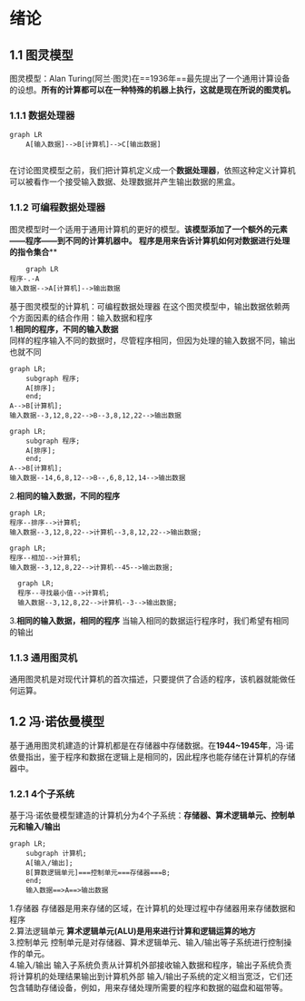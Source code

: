 # 绪论
## 1.1 图灵模型
图灵模型：Alan Turing(阿兰·图灵)在==1936年==最先提出了一个通用计算设备的设想。**所有的计算都可以在一种特殊的机器上执行，这就是现在所说的图灵机。**

### 1.1.1 数据处理器
```mermaid
graph LR
    A[输入数据]-->B[计算机]-->C[输出数据]
    
```
在讨论图灵模型之前，我们把计算机定义成一个**数据处理器**，依照这种定义计算机可以被看作一个接受输入数据、处理数据并产生输出数据的黑盒。

### 1.1.2 可编程数据处理器
图灵模型时一个适用于通用计算机的更好的模型。**该模型添加了一个额外的元素——程序——到不同的计算机器中。** 
**程序是用来告诉计算机如何对数据进行处理的指令集合****
```mermaid
    graph LR
程序-.-A
输入数据-->A[计算机]-->输出数据
```
基于图灵模型的计算机：可编程数据处理器
在这个图灵模型中，输出数据依赖两个方面因素的结合作用：输入数据和程序\
1.**相同的程序，不同的输入数据**\
    同样的程序输入不同的数据时，尽管程序相同，但因为处理的输入数据不同，输出也就不同
```mermaid
graph LR;
    subgraph 程序;
    A[排序];
    end;
A-->B[计算机];
输入数据--3,12,8,22-->B--3,8,12,22-->输出数据
```
```mermaid
graph LR;
    subgraph 程序;
    A[排序];
    end;
A-->B[计算机];
输入数据--14,6,8,12-->B--,6,8,12,14-->输出数据
```
2.**相同的输入数据，不同的程序**

   ```mermaid
   graph LR;
   程序--排序-->计算机;
   输入数据--3,12,8,22-->计算机--3,8,12,22-->输出数据;
   ```
   ```mermaid
   graph LR;
   程序--相加-->计算机;
   输入数据--3,12,8,22-->计算机--45-->输出数据;
   ```
 ```mermaid
   graph LR;
   程序--寻找最小值-->计算机;
   输入数据--3,12,8,22-->计算机--3-->输出数据;
   ```
3.**相同的输入数据，相同的程序**
当输入相同的数据运行程序时，我们希望有相同的输出

### 1.1.3 通用图灵机
通用图灵机是对现代计算机的首次描述，只要提供了合适的程序，该机器就能做任何运算。

## 1.2 冯·诺依曼模型
基于通用图灵机建造的计算机都是在存储器中存储数据。在**1944~1945年**，冯·诺依曼指出，鉴于程序和数据在逻辑上是相同的，因此程序也能存储在计算机的存储器中。

### 1.2.1 4个子系统
基于冯·诺依曼模型建造的计算机分为4个子系统：**存储器、算术逻辑单元、控制单元和输入/输出**
```mermaid
graph LR;
    subgraph 计算机;
    A[输入/输出];
    B[算数逻辑单元]===控制单元===存储器===B;
    end;
    输入数据==>A==>输出数据
```
1.存储器
存储器是用来存储的区域，在计算机的处理过程中存储器用来存储数据和程序\
2.算法逻辑单元
**算术逻辑单元(ALU)是用来进行计算和逻辑运算的地方**\
3.控制单元
控制单元是对存储器、算术逻辑单元、输入/输出等子系统进行控制操作的单元。\
4.输入/输出
输入子系统负责从计算机外部接收输入数据和程序，输出子系统负责将计算机的处理结果输出到计算机外部
输入/输出子系统的定义相当宽泛，它们还包含辅助存储设备，例如，用来存储处理所需要的程序和数据的磁盘和磁带等。